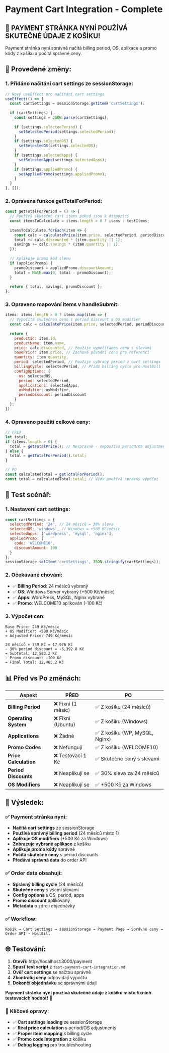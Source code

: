 # Payment Cart Integration - Complete

## 🎉 **PAYMENT STRÁNKA NYNÍ POUŽÍVÁ SKUTEČNÉ ÚDAJE Z KOŠÍKU!**

Payment stránka nyní správně načítá billing period, OS, aplikace a promo kódy z košíku a počítá správné ceny.

## 🔧 **Provedené změny:**

### **1. Přidáno načítání cart settings ze sessionStorage:**
```javascript
// Nový useEffect pro načítání cart settings
useEffect(() => {
  const cartSettings = sessionStorage.getItem('cartSettings');
  
  if (cartSettings) {
    const settings = JSON.parse(cartSettings);
    
    if (settings.selectedPeriod) {
      setSelectedPeriod(settings.selectedPeriod);
    }
    if (settings.selectedOS) {
      setSelectedOS(settings.selectedOS);
    }
    if (settings.selectedApps) {
      setSelectedApps(settings.selectedApps);
    }
    if (settings.appliedPromo) {
      setAppliedPromo(settings.appliedPromo);
    }
  }
}, []);
```

### **2. Opravena funkce getTotalForPeriod:**
```javascript
const getTotalForPeriod = () => {
  // Používá skutečné cart items pokud jsou k dispozici
  const itemsToCalculate = items.length > 0 ? items : testItems;
  
  itemsToCalculate.forEach(item => {
    const calc = calculatePrice(item.price, selectedPeriod, periodDiscount);
    total += calc.discounted * (item.quantity || 1);
    savings += calc.savings * (item.quantity || 1);
  });
  
  // Aplikuje promo kód slevu
  if (appliedPromo) {
    promoDiscount = appliedPromo.discountAmount;
    total = Math.max(0, total - promoDiscount);
  }
  
  return { total, savings, promoDiscount };
};
```

### **3. Opraveno mapování items v handleSubmit:**
```javascript
items: items.length > 0 ? items.map(item => {
  // Vypočítá skutečnou cenu s period discount a OS modifier
  const calc = calculatePrice(item.price, selectedPeriod, periodDiscount);
  
  return {
    productId: item.id,
    productName: item.name,
    price: calc.discounted, // Použije vypočítanou cenu s slevami
    basePrice: item.price, // Zachová původní cenu pro referenci
    quantity: item.quantity,
    period: selectedPeriod, // Použije vybraný period z cart settings
    billingCycle: selectedPeriod, // Přidá billing cycle pro HostBill
    configOptions: {
      os: selectedOS,
      period: selectedPeriod,
      applications: selectedApps,
      osModifier: osModifier,
      periodDiscount: periodDiscount
    }
  };
})
```

### **4. Opraveno použití celkové ceny:**
```javascript
// PŘED
let total;
if (items.length > 0) {
  total = getTotalPrice(); // Nesprávně - nepoužívá period/OS adjustments
} else {
  total = getTotalForPeriod().total;
}

// PO
const calculatedTotal = getTotalForPeriod();
const total = calculatedTotal.total; // Vždy používá správný výpočet
```

## 🧪 **Test scénář:**

### **1. Nastavení cart settings:**
```javascript
const cartSettings = {
  selectedPeriod: '24', // 24 měsíců = 30% sleva
  selectedOS: 'windows', // Windows = +500 Kč/měsíc
  selectedApps: ['wordpress', 'mysql', 'nginx'],
  appliedPromo: {
    code: 'WELCOME10',
    discountAmount: 100
  }
};
sessionStorage.setItem('cartSettings', JSON.stringify(cartSettings));
```

### **2. Očekávané chování:**
- ✅ **Billing Period**: 24 měsíců vybraný
- ✅ **OS**: Windows Server vybraný (+500 Kč/měsíc)
- ✅ **Apps**: WordPress, MySQL, Nginx vybrané
- ✅ **Promo**: WELCOME10 aplikován (-100 Kč)

### **3. Výpočet cen:**
```
Base Price: 249 Kč/měsíc
+ OS Modifier: +500 Kč/měsíc
= Adjusted Price: 749 Kč/měsíc

24 měsíců × 749 Kč = 17,976 Kč
- 30% period discount = -5,392.8 Kč
= Subtotal: 12,583.2 Kč
- Promo discount: -100 Kč
= Final Total: 12,483.2 Kč
```

## 📊 **Před vs Po změnách:**

| Aspekt | PŘED | PO |
|--------|------|-----|
| **Billing Period** | ❌ Fixní (1 měsíc) | ✅ Z košíku (24 měsíců) |
| **Operating System** | ❌ Fixní (Ubuntu) | ✅ Z košíku (Windows) |
| **Applications** | ❌ Žádné | ✅ Z košíku (WP, MySQL, Nginx) |
| **Promo Codes** | ❌ Nefungují | ✅ Z košíku (WELCOME10) |
| **Price Calculation** | ❌ Testovací 1 Kč | ✅ Skutečné ceny s slevami |
| **Period Discounts** | ❌ Neaplikují se | ✅ 30% sleva za 24 měsíců |
| **OS Modifiers** | ❌ Neaplikují se | ✅ +500 Kč za Windows |

## 🎯 **Výsledek:**

### **✅ Payment stránka nyní:**
- **Načítá cart settings** ze sessionStorage
- **Používá správný billing period** (24 měsíců místo 1)
- **Aplikuje OS modifiers** (+500 Kč za Windows)
- **Zobrazuje vybrané aplikace** z košíku
- **Aplikuje promo kódy** správně
- **Počítá skutečné ceny** s period discounts
- **Předává správná data** do order API

### **✅ Order data obsahují:**
- **Správný billing cycle** (24 měsíců)
- **Skutečné ceny** s všemi slevami
- **Config options** s OS, period, apps
- **Promo discount** aplikovaný
- **Metadata** o zdroji objednávky

### **✅ Workflow:**
```
Košík → Cart Settings → sessionStorage → Payment Page → Správné ceny → Order API → HostBill
```

## 🌐 **Testování:**

1. **Otevři:** http://localhost:3000/payment
2. **Spusť test script** z `test-payment-cart-integration.md`
3. **Ověř cart settings** se načtou správně
4. **Zkontroluj ceny** odpovídají výpočtu
5. **Dokončí objednávku** se správnými údaji

**Payment stránka nyní používá skutečné údaje z košíku místo fixních testovacích hodnot!** 🎯

### 🔧 **Klíčové opravy:**
- ✅ **Cart settings loading** ze sessionStorage
- ✅ **Real price calculation** s period/OS adjustments
- ✅ **Proper item mapping** s billing cycle
- ✅ **Promo code integration** z košíku
- ✅ **Debug logging** pro troubleshooting
